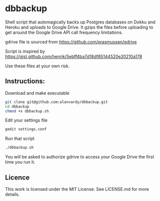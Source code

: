 # dbbackup
Shell script that automagically backs up Postgres databases on Dokku and Heroku and uploads to Google Drive. It gzips the files before uploading to get around the Google Drive API call frequency limitations.

gdrive file is sourced from https://github.com/prasmussen/gdrive

Script is inspired by https://gist.github.com/henrik/5ebff4ba7d18df85144520e20210a178

Use these files at your own risk.

## Instructions:

Download and make executable

```bash
git clone git@github.com:alanvardy/dbbackup.git
cd dbbackup
chmod +x dbbackup.sh
```

Edit your settings file

```bash
gedit settings.conf
```

Run that script

```bash
./dbbackup.sh
```

You will be asked to authorize gdrive to access your Google Drive the first time you run it.

## Licence

This work is licensed under the MIT License. See LICENSE.md for more details.
